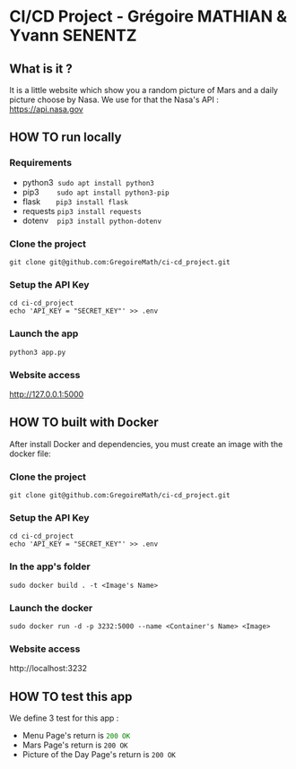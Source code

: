 # CI/CD Project - Grégoire MATHIAN & Yvann SENENTZ

## What is it ?

It is a little website which show you a random picture of Mars and a daily picture choose by Nasa.
We use for that the Nasa's API : https://api.nasa.gov

## HOW TO run locally

### Requirements
* python3&nbsp;&nbsp;```sudo apt install python3```
* pip3&nbsp;&nbsp;&nbsp;&nbsp;&nbsp;&nbsp;&nbsp;&nbsp;```sudo apt install python3-pip```
* flask&nbsp;&nbsp;&nbsp;&nbsp;&nbsp;&nbsp;&nbsp;```pip3 install flask```
* requests&nbsp;```pip3 install requests```
* dotenv&nbsp;&nbsp;&nbsp;&nbsp;```pip3 install python-dotenv```

### Clone the project
```git clone git@github.com:GregoireMath/ci-cd_project.git```  

### Setup the API Key
```cd ci-cd_project```  
```echo 'API_KEY = "SECRET_KEY"' >> .env```

### Launch the app
```python3 app.py```  

### Website access
http://127.0.0.1:5000

## HOW TO built with Docker

After install Docker and dependencies, you must create an image with the docker file:

### Clone the project
```git clone git@github.com:GregoireMath/ci-cd_project.git```  

### Setup the API Key
```cd ci-cd_project```  
```echo 'API_KEY = "SECRET_KEY"' >> .env```

### In the app's folder
```sudo docker build . -t <Image's Name>```

### Launch the docker
```sudo docker run -d -p 3232:5000 --name <Container's Name> <Image>```

### Website access
http://localhost:3232

## HOW TO test this app

We define 3 test for this app :
- Menu Page's return is <span style="color:green">```200 OK```</span>
- Mars Page's return is ```200 OK```
- Picture of the Day Page's return is ```200 OK```
